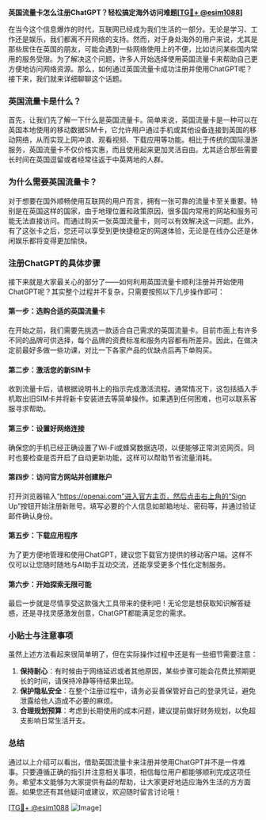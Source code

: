 **英国流量卡怎么注册ChatGPT？轻松搞定海外访问难题[[TG💪+ @esim1088](https://t.me/s/esim1088)]**

在当今这个信息爆炸的时代，互联网已经成为我们生活的一部分。无论是学习、工作还是娱乐，我们都离不开网络的支持。然而，对于身处海外的用户来说，尤其是那些居住在英国的朋友，可能会遇到一些网络使用上的不便，比如访问某些国内常用的服务受限。为了解决这个问题，许多人开始选择使用英国流量卡来帮助自己更方便地访问网络资源。那么，如何通过英国流量卡成功注册并使用ChatGPT呢？接下来，我们就来详细聊聊这个话题。

### 英国流量卡是什么？

首先，让我们先了解一下什么是英国流量卡。简单来说，英国流量卡是一种可以在英国本地使用的移动数据SIM卡，它允许用户通过手机或其他设备连接到英国的移动网络，从而实现上网冲浪、观看视频、下载应用等功能。相比于传统的国际漫游服务，英国流量卡不仅价格实惠，而且使用起来更加灵活自由。尤其适合那些需要长时间在英国逗留或者经常往返于中英两地的人群。

### 为什么需要英国流量卡？

对于想要在国外顺畅使用互联网的用户而言，拥有一张可靠的流量卡至关重要。特别是在英国这样的国家，由于地理位置和政策原因，很多国内常用的网站和服务可能无法直接访问。而通过购买一张英国流量卡，则可以有效解决这一问题。此外，有了这张卡之后，您还可以享受到更快捷稳定的网速体验，无论是在线办公还是休闲娱乐都将变得更加愉快。

### 注册ChatGPT的具体步骤

接下来就是大家最关心的部分了——如何利用英国流量卡顺利注册并开始使用ChatGPT呢？其实整个过程并不复杂，只需要按照以下几步操作即可：

#### 第一步：选购合适的英国流量卡
在开始之前，我们需要先挑选一款适合自己需求的英国流量卡。目前市面上有许多不同的品牌可供选择，每个品牌的资费标准和服务内容都有所差异。因此，在做决定前最好多做一些功课，对比一下各家产品的优缺点后再下单购买。

#### 第二步：激活您的新SIM卡
收到流量卡后，请根据说明书上的指示完成激活流程。通常情况下，这包括插入手机取出旧SIM卡并将新卡安装进去等简单操作。如果遇到任何困难，也可以联系客服寻求帮助。

#### 第三步：设置好网络连接
确保您的手机已经正确设置了Wi-Fi或蜂窝数据选项，以便能够正常浏览网页。同时也要检查是否开启了自动更新功能，这样可以帮助节省流量消耗。

#### 第四步：访问官方网站并创建账户
打开浏览器输入“https://openai.com”进入官方主页，然后点击右上角的“Sign Up”按钮开始注册新账号。填写必要的个人信息如邮箱地址、密码等，并通过验证邮件确认身份。

#### 第五步：下载应用程序
为了更方便地管理和使用ChatGPT，建议您下载官方提供的移动客户端。这样不仅可以让您随时随地与AI助手互动交流，还能享受更多个性化定制服务。

#### 第六步：开始探索无限可能
最后一步就是尽情享受这款强大工具带来的便利吧！无论您是想获取知识解答疑惑，还是寻找灵感激发创意，ChatGPT都能满足您的需求。

### 小贴士与注意事项

虽然上述方法看起来很简单明了，但在实际操作过程中还是有一些细节需要注意：

1. **保持耐心**：有时候由于网络延迟或者其他原因，某些步骤可能会花费比预期更长的时间，请保持冷静等待结果出现。
2. **保护隐私安全**：在整个注册过程中，请务必妥善保管好自己的登录凭证，避免泄露给他人造成不必要的麻烦。
3. **合理规划预算**：考虑到长期使用的成本问题，建议提前做好财务规划，以免超支影响日常生活开支。

### 总结

通过以上介绍可以看出，借助英国流量卡来注册并使用ChatGPT并不是一件难事。只要遵循正确的指引并注意相关事项，相信每位用户都能够顺利完成这项任务。希望本文能够为大家提供有益的帮助，让大家更好地适应海外生活的方方面面。如果您还有其他疑问或建议，欢迎随时留言讨论哦！

[[TG💪+ @esim1088](https://t.me/s/esim1088) ![Image](https://i.postimg.cc/4NQfJmqS/Snipaste-2025-05-13-00-14-12.png)]